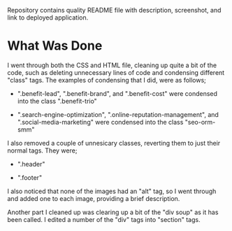 Repository contains quality README file with description, screenshot, and link to deployed application.
# What Was Done

I went through both the CSS and HTML file, cleaning up quite a bit of the code, such as deleting unnecessary lines of code and condensing different "class" tags. The examples of condensing that I did, were as follows;

* ".benefit-lead", ".benefit-brand", and ".benefit-cost" were condensed into the class ".benefit-trio"

* ".search-engine-optimization", ".online-reputation-management", and ".social-media-marketing" were condensed into the class "seo-orm-smm"

I also removed a couple of unnesicary classes, reverting them to just their normal tags. They were;

* ".header"

* ".footer"

I also noticed that none of the images had an "alt" tag, so I went through and added one to each image, providing a brief description.

Another part I cleaned up was clearing up a bit of the "div soup" as it has been called. I edited a number of the "div" tags into "section" tags.
